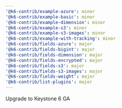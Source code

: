 ```yaml
---
'@k6-contrib/example-azure': minor
'@k6-contrib/example-basic': minor
'@k6-contrib/example-dimension': minor
'@k6-contrib/example-s3': minor
'@k6-contrib/example-s3-images': minor
'@k6-contrib/example-with-tracking': minor
'@k6-contrib/fields-azure': major
'@k6-contrib/fields-bigint': major
'@k6-contrib/fields-dimension': major
'@k6-contrib/fields-encrypted': major
'@k6-contrib/fields-s3': major
'@k6-contrib/fields-s3-images': major
'@k6-contrib/fields-weight': major
'@k6-contrib/list-plugins': major
---
```


Upgrade to Keystone 6 GA
